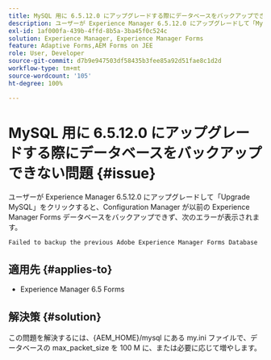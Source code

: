 ```yaml
---
title: MySQL 用に 6.5.12.0 にアップグレードする際にデータベースをバックアップできない問題。
description: ユーザーが Experience Manager 6.5.12.0 にアップグレードして「MySQL をアップグレード」をクリックすると、Configuration Manager が以前の Experience Manager Forms データベースをバックアップできません。
exl-id: 1af000fa-439b-4ffd-8b5a-3ba45f0c524c
solution: Experience Manager, Experience Manager Forms
feature: Adaptive Forms,AEM Forms on JEE
role: User, Developer
source-git-commit: d7b9e947503df58435b3fee85a92d51fae8c1d2d
workflow-type: tm+mt
source-wordcount: '105'
ht-degree: 100%

---
```


# MySQL 用に 6.5.12.0 にアップグレードする際にデータベースをバックアップできない問題 {#issue}

ユーザーが Experience Manager 6.5.12.0 にアップグレードして「Upgrade MySQL」をクリックすると、Configuration Manager が以前の Experience Manager Forms データベースをバックアップできず、次のエラーが表示されます。

`Failed to backup the previous Adobe Experience Manager Forms Database`


## 適用先 {#applies-to}

* Experience Manager 6.5 Forms

## 解決策 {#solution}

この問題を解決するには、{AEM_HOME}/mysql にある my.ini ファイルで、データベースの max_packet_size を 100 M に、または必要に応じて増やします。
